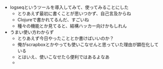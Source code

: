 - logseqというツールを導入してみて、使ってみることにした
	- とりあえず最初に書くことが思いつかず、自己言及からね
	- Clojureで書かれてるんだ、すごいね
	- 種々の機能とか見てると、結構ハッカー向けかもしれん
- うまい使い方わからず
	- とりあえず今日やったこととか書けばいいのか？
	- 俺がscrapboxとかやっても使いこなせんと思っていた理由が顕在化している
	- とはいえ、使いこなせたら便利ではあるよなあ
	-